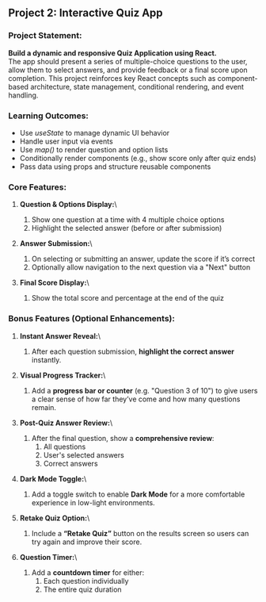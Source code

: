 ﻿## <a name="_fdcwtc1d520z"></a>**Project 2: Interactive Quiz App**
### <a name="_i49kr93qrc79"></a>**Project Statement:**
**Build a dynamic and responsive Quiz Application using React.**\
The app should present a series of multiple-choice questions to the user, allow them to select answers, and provide feedback or a final score upon completion. This project reinforces key React concepts such as component-based architecture, state management, conditional rendering, and event handling.
### <a name="_dcnakoiihgx6"></a>**Learning Outcomes:**
- Use *useState* to manage dynamic UI behavior
- Handle user input via events
- Use *map()* to render question and option lists
- Conditionally render components (e.g., show score only after quiz ends)
- Pass data using props and structure reusable components
### <a name="_qhcy55f16sxe"></a>**Core Features:**
1. **Question & Options Display:**\

   1. Show one question at a time with 4 multiple choice options
   1. Highlight the selected answer (before or after submission)
1. **Answer Submission:**\

   1. On selecting or submitting an answer, update the score if it’s correct
   1. Optionally allow navigation to the next question via a "Next" button
1. **Final Score Display:**\

   1. Show the total score and percentage at the end of the quiz
### <a name="_7j9vpvbfwf2s"></a>**Bonus Features (Optional Enhancements):**
1. **Instant Answer Reveal:**\

   1. After each question submission, **highlight the correct answer** instantly.
1. **Visual Progress Tracker:**\

   1. Add a **progress bar or counter** (e.g. "Question 3 of 10") to give users a clear sense of how far they’ve come and how many questions remain.
1. **Post-Quiz Answer Review:**\

   1. After the final question, show a **comprehensive review**:
      1. All questions
      1. User's selected answers
      1. Correct answers
1. **Dark Mode Toggle:**\

   1. Add a toggle switch to enable **Dark Mode** for a more comfortable experience in low-light environments.
1. **Retake Quiz Option:**\

   1. Include a **“Retake Quiz”** button on the results screen so users can try again and improve their score.
1. **Question Timer:**\

   1. Add a **countdown timer** for either:
      1. Each question individually
      1. The entire quiz duration






